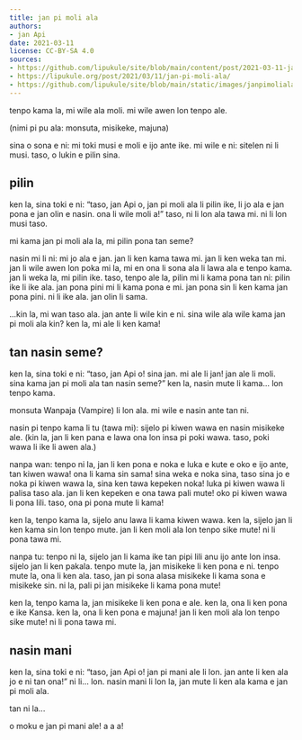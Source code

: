 ```yaml
---
title: jan pi moli ala
authors:
- jan Api
date: 2021-03-11
license: CC-BY-SA 4.0
sources:
- https://github.com/lipukule/site/blob/main/content/post/2021-03-11-jan%20pi%20moli%20ala.md
- https://lipukule.org/post/2021/03/11/jan-pi-moli-ala/
- https://github.com/lipukule/site/blob/main/static/images/janpimoliala.png
---
```


tenpo kama la, mi wile ala moli. mi wile awen lon tenpo ale.

(nimi pi pu ala: monsuta, misikeke, majuna)

sina o sona e ni: mi toki musi e moli e ijo ante ike. mi wile e ni: sitelen ni li musi. taso, o lukin e pilin sina.

## pilin

ken la, sina toki e ni: “taso, jan Api o, jan pi moli ala li pilin ike, li jo ala e jan pona e jan olin e nasin. ona li wile moli a!” taso, ni li lon ala tawa mi. ni li lon musi taso.

mi kama jan pi moli ala la, mi pilin pona tan seme?

nasin mi li ni: mi jo ala e jan. jan li ken kama tawa mi. jan li ken weka tan mi. jan li wile awen lon poka mi la, mi en ona li sona ala li lawa ala e tenpo kama. jan li weka la, mi pilin ike. taso, tenpo ale la, pilin mi li kama pona tan ni: pilin ike li ike ala. jan pona pini mi li kama pona e mi. jan pona sin li ken kama jan pona pini. ni li ike ala. jan olin li sama.

...kin la, mi wan taso ala. jan ante li wile kin e ni. sina wile ala wile kama jan pi moli ala kin? ken la, mi ale li ken kama!

## tan nasin seme?

ken la, sina toki e ni: “taso, jan Api o! sina jan. mi ale li jan! jan ale li moli. sina kama jan pi moli ala tan nasin seme?” ken la, nasin mute li kama… lon tenpo kama.

monsuta Wanpaja (Vampire) li lon ala. mi wile e nasin ante tan ni.

nasin pi tenpo kama li tu (tawa mi): sijelo pi kiwen wawa en nasin misikeke ale. (kin la, jan li ken pana e lawa ona lon insa pi poki wawa. taso, poki wawa li ike li awen ala.)

nanpa wan: tenpo ni la, jan li ken pona e noka e luka e kute e oko e ijo ante, tan kiwen wawa! ona li kama sin sama! sina weka e noka sina, taso sina jo e noka pi kiwen wawa la, sina ken tawa kepeken noka! luka pi kiwen wawa li palisa taso ala. jan li ken kepeken e ona tawa pali mute! oko pi kiwen wawa li pona lili. taso, ona pi pona mute li kama!

ken la, tenpo kama la, sijelo anu lawa li kama kiwen wawa. ken la, sijelo jan li ken kama sin lon tenpo mute. jan li ken moli ala lon tenpo sike mute! ni li pona tawa mi.

nanpa tu: tenpo ni la, sijelo jan li kama ike tan pipi lili anu ijo ante lon insa. sijelo jan li ken pakala. tenpo mute la, jan misikeke li ken pona e ni. tenpo mute la, ona li ken ala. taso, jan pi sona alasa misikeke li kama sona e misikeke sin. ni la, pali pi jan misikeke li kama pona mute!

ken la, tenpo kama la, jan misikeke li ken pona e ale. ken la, ona li ken pona e ike Kansa. ken la, ona li ken pona e majuna! jan li ken moli ala lon tenpo sike mute! ni li pona tawa mi.

## nasin mani

ken la, sina toki e ni: “taso, jan Api o! jan pi mani ale li lon. jan ante li ken ala jo e ni tan ona!” ni li… lon. nasin mani li lon la, jan mute li ken ala kama e jan pi moli ala.

tan ni la...

o moku e jan pi mani ale! a a a!